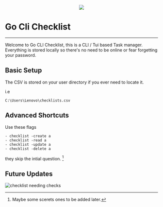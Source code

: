 <p align="center">
  <img src="https://i.ibb.co/272d4rr/fc28f9f73dea4599b2d5ac2b3cacc13e.jpg"/>
</p>


# **Go Cli Checklist**
--- 

Welcome to Go CLI Checklist, this is a CLI / Tui based Task manager. Everything is stored locally so there's no need to be online or fear forgetting your password.

## **Basic Setup**


The CSV is stored on your user directory if you ever need to locate it.

i.e

`C:\Users\Lenovo\checklists.csv` 

## **Advanced Shortcuts**


Use these flags

    - checklist -create a
    - checklist -read a
    - checklist -update a
    - checklist -delete a

they skip the intial question. [^1]

[^1]: Maybe some scerets ones to be added later.

## **Future Updates**


![checklist needing checks](https://i.ibb.co/zSLzBY5/w.png)



